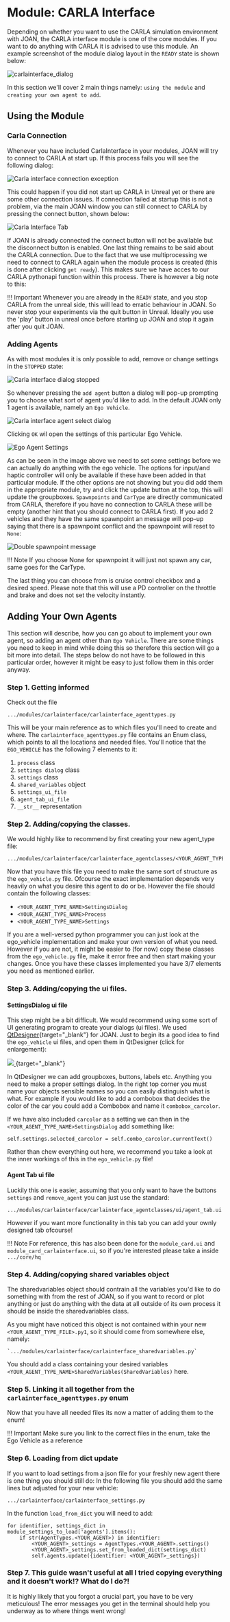 # Module: CARLA Interface

Depending on whether you want to use the CARLA simulation environment with JOAN, the CARLA interface module is one of the core modules. If you want 
to do anything with CARLA it is advised to use this module.
An example screenshot of the module dialog layout in the `READY` state is shown below:

![carlainterface_dialog](imgs/modules-carlainterface-dialog_ready.PNG)

In this section we'll cover 2 main things namely: `using the module` and `creating your own agent to add`.

## <a name="using_carlainterface"></a>Using the Module

### Carla Connection
Whenever you have included CarlaInterface in your modules, JOAN will try to connect to CARLA at start up. If this process fails you will see the following
dialog:

![Carla interface connection exception](imgs/modules-carlainterface-connection-exception.PNG)

This could happen if you did not start up CARLA in Unreal yet or there are some other connection issues. If connection failed at startup this is not a problem,
via the main JOAN window you can still connect to CARLA by pressing the connect button, shown below:

![Carla Interface Tab](imgs/modules-carlainterface-tab-in-main.PNG)

If JOAN is already connected the connect button will not be available but the disconnect button is enabled. One last thing remains to be said about the CARLA connection.
Due to the fact that we use multiprocessing we need to connect to CARLA again when the module process is created (this is done after clicking `get ready`). This makes sure
we have acces to our CARLA pythonapi function within this process. There is however a big note to this:

!!! Important
    Whenever you are already in the `READY` state, and you stop CARLA from the unreal side, this will lead to erratic behaviour in JOAN. So never stop your
    experiments via the quit button in Unreal. Ideally you use the 'play' button in unreal once before starting up JOAN and stop it again after you quit JOAN.
    
### Adding Agents
As with most modules it is only possible to add, remove or change settings in the `STOPPED` state:

![Carla interface dialog stopped](imgs/modules-carlainterface-dialog_stopped.PNG)

So whenever pressing the `add agent` button a dialog will pop-up prompting you to choose what sort of agent you'd like to add. In the default JOAN only 1 agent is 
available, namely an `Ego Vehicle`.

![Carla interface agent select dialog](imgs/modules-carlainterface-agentselectdialog.PNG)

Clicking `OK` wil open the settings of this particular Ego Vehicle.

![Ego Agent Settings](imgs/modules-carlainterface-ego-agent-settings.PNG)

As can be seen in the image above we need to set some settings before we can actually do anything with the ego vehicle. The options for input/and haptic controller will 
only be available if these have been added in that particular module. If the other options are not showing but you did add them in the appropriate module, try and click the update
button at the top, this will update the groupboxes. `Spawnpoints` and `CarType` are directly communicated from CARLA, therefore if you have no connection to CARLA
these will be empty (another hint that you should connect to CARLA first).
If you add 2 vehicles and they have the same spawnpoint an message will pop-up saying that there is a spawnpoint conflict and the spawnpoint will reset to `None`:

![Double spawnpoint message](imgs/modules-carlainterface-double-spawnpoint.PNG)

!!! Note
    If you choose None for spawnpoint it will just not spawn any car, same goes for the CarType.
    
The last thing you can choose from is cruise control checkbox and a desired speed. Please note that this will use a PD controller on the throttle and brake and does not set the velocity instantly.

## <a name="adding_own_agents"></a>Adding Your Own Agents
This section will describe, how you can go about to implement your own agent, so adding an agent other than `Ego Vehicle`. There are some things you need to keep in mind while doing this
so therefore this section will go a bit more into detail. The steps below do not have to be followed in this particular order, however it might be easy to just follow them in this order anyway.

### Step 1. Getting informed
Check out the file 

    .../modules/carlainterface/carlainterface_agenttypes.py

This will be your main reference as to which files you'll need to create and where. The `carlainterface_agenttypes.py` file contains an Enum class, which points to all 
the locations and needed files. You'll notice that the `EGO_VEHICLE` has the following 7 elements to it:

1. `process` class
2. `settings dialog` class
3. `settings` class
4. `shared_variables` object
5. `settings_ui_file`
6. `agent_tab_ui_file`
7. `__str__` representation

### Step 2. Adding/copying the classes. 
We would highly like to recommend by first creating your new agent_type file:

    .../modules/carlainterface/carlainterface_agentclasses/<YOUR_AGENT_TYPE_FILE>.py
    
Now that you have this file you need to make the same sort of structure as the `ego_vehicle.py` file. Ofcourse the exact implementation depends very heavily on
what you desire this agent to do or be. However the file should contain the following classes:

- `<YOUR_AGENT_TYPE_NAME>SettingsDialog`
- `<YOUR_AGENT_TYPE_NAME>Process`
- `<YOUR_AGENT_TYPE_NAME>Settings`

If you are a well-versed python programmer you can just look at the ego_vehicle implementation and make your own version of what you need. However if you are not, it might 
be easier to (for now) copy these classes from the `ego_vehicle.py` file, make it error free and then start making your changes. Once you have these classes implemented
you have 3/7 elements you need as mentioned earlier.

### Step 3. Adding/copying the ui files.

#### SettingsDialog ui file
This step might be a bit difficult. We would recommend using some sort of UI generating program to create your dialogs (ui files). 
We used [QtDesigner](https://build-system.fman.io/qt-designer-download){target="_blank"} for JOAN. Just to begin its a good idea to find the `ego_vehicle` ui files, and open
them in QtDesigner (click for enlargement):

[ ![](imgs/modules-carlainterface-qtdesigner.PNG) ](imgs/modules-carlainterface-qtdesigner.PNG){target="_blank"}

In QtDesigner we can add groupboxes, buttons, labels etc. Anything you need to make a proper settings dialog. In the right top corner you must name your objects
sensible names so you can easily distinguish what is what. 
For example if you would like to add a combobox that decides the color of the car you could add a Combobox and name it `combobox_carcolor`.

If we have also included `carcolor` as a setting we can then in the `<YOUR_AGENT_TYPE_NAME>SettingsDialog` add something like:
    
    self.settings.selected_carcolor = self.combo_carcolor.currentText()

Rather than chew everything out here, we recommend you take a look at the inner workings of this in the `ego_vehicle.py` file!

#### Agent Tab ui file
Luckily this one is easier, assuming that you only want to have the buttons `settings` and `remove_agent` you can just use the standard:

    .../modules/carlainterface/carlainterface_agentclasses/ui/agent_tab.ui
    
However if you want more functionality in this tab you can add your ownly designed tab ofcourse!

!!! Note
    For reference, this has also been done for the `module_card.ui` and `module_card_carlainterface.ui`, so if you're interested please take a inside
    `.../core/hq`


### Step 4. Adding/copying shared variables object
The sharedvariables object should contrain all the variables you'd like to do something with from the rest of JOAN, so if you want to record or plot anything or just do
anything with the data at all outside of its own process it should be inside the sharedvariables class.

As you might have noticed this object is not contained within your new `<YOUR_AGENT_TYPE_FILE>.py1`, so it should come from somewhere else, namely:

    `.../modules/carlainterface/carlainterface_sharedvariables.py`
    
You should add a class containing your desired variables `<YOUR_AGENT_TYPE_NAME>SharedVariables(SharedVariables)` here.

### Step 5. Linking it all together from the `carlainterface_agenttypes.py` enum
Now that you have all needed files its now a matter of adding them to the enum!

!!! Important
    Make sure you link to the correct files in the enum, take the Ego Vehicle as a reference
    
    
### Step 6. Loading from dict update
If you want to load settings from a json file for your freshly new agent there is one thing you should still do:
In the following file you should add the same lines but adjusted for your new vehicle:

    .../carlainterface/carlainterface_settings.py
    
In the function `load_from_dict` you will need to add:

    for identifier, settings_dict in module_settings_to_load['agents'].items():
        if str(AgentTypes.<YOUR_AGENT>) in identifier:
            <YOUR_AGENT>_settings = AgentTypes.<YOUR_AGENT>.settings()
            <YOUR_AGENT>_settings.set_from_loaded_dict(settings_dict)
            self.agents.update({identifier: <YOUR_AGENT>_settings})




### Step 7. This guide wasn't useful at all I tried copying everything and it doesn't work!? What do I do?!
It is highly likely that you forgot a crucial part, you have to be very meticulous! The error messages you get in the terminal should help you underway
as to where things went wrong!

